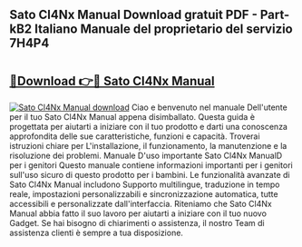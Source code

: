 ## Sato Cl4Nx Manual Download gratuit PDF - Part-kB2 Italiano Manuale del proprietario del servizio 7H4P4

# <h2><a href="http://dfcerj.blite.top/?on=Sato+Cl4Nx+Manual">🔗Download 👉🔴 Sato Cl4Nx Manual</a></h2>

[![Sato Cl4Nx Manual download](https://i.imgur.com/lujVjoI.png)](http://dfcerj.blite.top/?on=Sato+Cl4Nx+Manual)
Ciao e benvenuto nel manuale Dell'utente per il tuo Sato Cl4Nx Manual appena disimballato. Questa guida è progettata per aiutarti a iniziare con il tuo prodotto e darti una conoscenza approfondita delle sue caratteristiche, funzioni e capacità. Troverai istruzioni chiare per L'installazione, il funzionamento, la manutenzione e la risoluzione dei problemi. Manuale D'uso importante Sato Cl4Nx ManualD per i genitori Questo manuale contiene informazioni importanti per i genitori sull'uso sicuro di questo prodotto per i bambini. Le funzionalità avanzate di Sato Cl4Nx Manual includono Supporto multilingue, traduzione in tempo reale, impostazioni personalizzabili e sincronizzazione automatica, tutte accessibili e personalizzate dall'interfaccia. Riteniamo che Sato Cl4Nx Manual abbia fatto il suo lavoro per aiutarti a iniziare con il tuo nuovo Gadget. Se hai bisogno di chiarimenti o assistenza, il nostro Team di assistenza clienti è sempre a tua disposizione.

